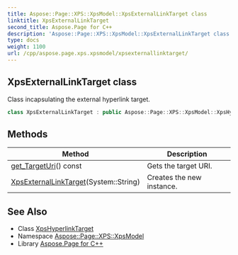 ```yaml
---
title: Aspose::Page::XPS::XpsModel::XpsExternalLinkTarget class
linktitle: XpsExternalLinkTarget
second_title: Aspose.Page for C++
description: 'Aspose::Page::XPS::XpsModel::XpsExternalLinkTarget class. Class incapsulating the external hyperlink target in C++.'
type: docs
weight: 1100
url: /cpp/aspose.page.xps.xpsmodel/xpsexternallinktarget/
---
```

## XpsExternalLinkTarget class


Class incapsulating the external hyperlink target.

```cpp
class XpsExternalLinkTarget : public Aspose::Page::XPS::XpsModel::XpsHyperlinkTarget
```

## Methods

| Method | Description |
| --- | --- |
| [get_TargetUri](./get_targeturi/)() const | Gets the target URI. |
| [XpsExternalLinkTarget](./xpsexternallinktarget/)(System::String) | Creates the new instance. |
## See Also

* Class [XpsHyperlinkTarget](../xpshyperlinktarget/)
* Namespace [Aspose::Page::XPS::XpsModel](../)
* Library [Aspose.Page for C++](../../)
